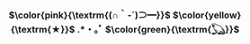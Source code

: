 <h2 align="center" style="font-size: 16px"> $\color{pink}{\textrm{(∩｀-´)⊃━}}$ $\color{yellow}{\textrm{★}}$ .*・｡ﾟ $\color{green}{\textrm{𓆏}}$ </h2>
